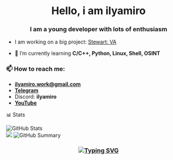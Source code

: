 <h1 align="center">Hello, i am ilyamiro</h1>
<h3 align="center">I am a young developer with lots of enthusiasm</h3>

- I am working on a big project: [Stewart: VA](https://github.com/ilyamiro/Stewart)

- 🌱 I’m currently learning **C/C++, Python, Linux, Shell, OSINT**

<h3>📫 How to reach me:</h3>

- **ilyamiro.work@gmail.com** <br>
- **[Telegram](https://t.me/sacrificeit)** <br>
- Discord: **ilyamiro** <br>
- **[YouTube](https://www.youtube.com/@stewart.github)**

📊 Stats

![GitHub Stats](http://github-profile-summary-cards.vercel.app/api/cards/stats?username=ilyamiro&theme=tokyonight)  
[![](https://github-readme-streak-stats.herokuapp.com?user=ilyamiro&theme=tokyonight&hide_border=true&date_format=j%20M%5B%20Y%5D&card_width=480)](https://git.io/streak-stats)
![GitHub Summary](http://github-profile-summary-cards.vercel.app/api/cards/profile-details?username=ilyamiro&theme=tokyonight)


<h3 align="center">
  
  [![Typing SVG](https://readme-typing-svg.herokuapp.com?font=Fantasque+Sans+Mono&weight=700&size=24&pause=1000&color=0e75b6&center=true&width=446&lines=Thank+you+for+visiting!+%F0%9F%91%8D)](https://git.io/typing-svg)

</h3>
